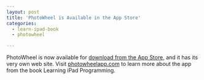 ```yaml
---
layout: post
title: 'PhotoWheel is Available in the App Store'
categories:
  - learn-ipad-book
  - photowheel

---
```


PhotoWheel is now available for <a href="http://bit.ly/photowheelapp">download from the App Store</a>, and it has its very own web site. Visit <a href="http://photowheelapp.com/">photowheelapp.com</a> to learn more about the app from the book Learning iPad Programming.
